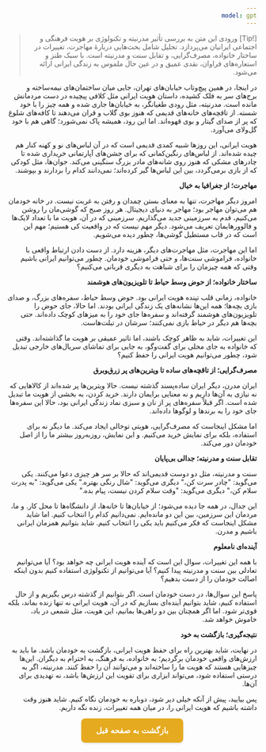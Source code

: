 ```yaml
---
model: gpt
---
```


> [!Tip] ورودی
> این متن به بررسی تأثیر مدرنیته و تکنولوژی بر هویت فرهنگی و اجتماعی ایرانیان می‌پردازد. تحلیل شامل بحث‌هایی دربارهٔ مهاجرت، تغییرات در ساختار خانواده، مصرف‌گرایی، و تقابل سنت و مدرنیته است. با سبک طنز و استعاره‌های فراوان، نقدی عمیق و در عین حال ملموس به زندگی ایرانی ارائه می‌شود.

در اینجا، در همین پیچ‌وتاب خیابان‌های تهران، جایی میان ساختمان‌های نیمه‌ساخته و برج‌های سر به فلک کشیده، داستان هویت ایرانی مثل کلافی پیچیده در دست مردمانش مانده است. مدرنیته، مثل رودی طغیانگر، به خیابان‌ها جاری شده و همه چیز را با خود شسته. از تاقچه‌های خانه‌های قدیمی که هنوز بوی گلاب و قران می‌دهند تا کافه‌های شلوغ که پر از صدای گیتار و بوی قهوه‌اند. اما این رود، همیشه پاک نمی‌شورد؛ گاهی هم با خود گل‌ولای می‌آورد.

هویت ایرانی، این روزها شبیه کمدی قدیمی است که در آن لباس‌های نو و کهنه کنار هم چیده شده‌اند. از لباس‌های رنگین‌کمانی که برای جشن‌های آپارتمانی خریداری شده تا چادرهای مشکی که هنوز روی شانه‌های مادر بزرگ سنگینی می‌کند. جوان‌ها، مثل کودکی که از بازی برمی‌گردد، بین این لباس‌ها گیر کرده‌اند؛ نمی‌دانند کدام را بردارند و بپوشند.

**مهاجرت؛ از جغرافیا به خیال**

امروز دیگر مهاجرت، تنها به معنای بستن چمدان و رفتن به غربت نیست. در خانه خودمان هم می‌توان مهاجر بود؛ مهاجر به دنیای دیجیتال. هر روز صبح که گوشی‌مان را روشن می‌کنیم، قدم به سرزمینی جدید می‌گذاریم. سرزمینی که در آن، هویت ما با تعداد لایک‌ها و فالوورهایمان تعریف می‌شود. دیگر مهم نیست که در واقعیت کی هستیم؛ مهم این است که در قاب مستطیل گوشی‌ها، چطور دیده می‌شویم.

اما این مهاجرت، مثل مهاجرت‌های دیگر، هزینه دارد. از دست دادن ارتباط واقعی با خانواده، فراموشی سنت‌ها، و حتی فراموشی خودمان. چطور می‌توانیم ایرانی باشیم وقتی که همه چیزمان را برای شباهت به دیگری قربانی می‌کنیم؟

**ساختار خانواده؛ از حوض وسط حیاط تا تلویزیون‌های هوشمند**

خانواده، زمانی قلب تپنده هویت ایرانی بود. حوض وسط حیاط، سفره‌های بزرگ، و صدای بازی بچه‌ها؛ همه این‌ها نشانه‌های یک زندگی ایرانی بودند. اما حالا، جای حوض را تلویزیون‌های هوشمند گرفته‌اند و سفره‌ها جای خود را به میزهای کوچک داده‌اند. حتی بچه‌ها هم دیگر در حیاط بازی نمی‌کنند؛ سرشان در تبلت‌هاست.

این تغییرات، شاید به ظاهر کوچک باشند، اما تاثیر عمیقی بر هویت ما گذاشته‌اند. وقتی که خانواده به جای محلی برای گفت‌وگو، به جایی برای تماشای سریال‌های خارجی تبدیل شود، چطور می‌توانیم هویت ایرانی را حفظ کنیم؟

**مصرف‌گرایی؛ از تاقچه‌های ساده تا ویترین‌های پر زرق‌وبرق**

ایران مدرن، دیگر ایران ساده‌پسند گذشته نیست. حالا ویترین‌ها پر شده‌اند از کالاهایی که نه نیازی به آن‌ها داریم و نه معنایی برایمان دارند. خرید کردن، به بخشی از هویت ما تبدیل شده است. اگر قبلاً سفره‌های پر از نان و سبزی نماد زندگی ایرانی بود، حالا این سفره‌ها جای خود را به برندها و لوگوها داده‌اند.

اما مشکل اینجاست که مصرف‌گرایی، هویتی توخالی ایجاد می‌کند. ما دیگر نه برای استفاده، بلکه برای نمایش خرید می‌کنیم. و این نمایش، روزبه‌روز بیشتر ما را از اصل خودمان دور می‌کند.

**تقابل سنت و مدرنیته؛ جدالی بی‌پایان**

سنت و مدرنیته، مثل دو دوست قدیمی‌اند که حالا بر سر هر چیزی دعوا می‌کنند. یکی می‌گوید: "چادر سرت کن،" دیگری می‌گوید: "شال رنگی بهتره." یکی می‌گوید: "به پدرت سلام کن،" دیگری می‌گوید: "وقت سلام کردن نیست، پیام بده."

این جدال، در همه جا دیده می‌شود؛ از خیابان‌ها تا خانه‌ها، از دانشگاه‌ها تا محل کار. و ما، مردمان این سرزمین، بین این دو مانده‌ایم. نمی‌دانیم کدام را انتخاب کنیم. اما شاید مشکل اینجاست که فکر می‌کنیم باید یکی را انتخاب کنیم. شاید بتوانیم همزمان ایرانی باشیم و مدرن.

**آینده‌ای نامعلوم**

با همه این تغییرات، سوال این است که آینده هویت ایرانی چه خواهد بود؟ آیا می‌توانیم تعادلی بین سنت و مدرنیته پیدا کنیم؟ آیا می‌توانیم از تکنولوژی استفاده کنیم بدون اینکه اصالت خودمان را از دست بدهیم؟

پاسخ این سوال‌ها، در دست خودمان است. اگر بتوانیم از گذشته درس بگیریم و از حال استفاده کنیم، شاید بتوانیم آینده‌ای بسازیم که در آن، هویت ایرانی نه تنها زنده بماند، بلکه قوی‌تر شود. اما اگر همچنان بین دو راهی‌ها بمانیم، این هویت، مثل شمعی در باد، خاموش خواهد شد.

**نتیجه‌گیری؛ بازگشت به خود**

در نهایت، شاید بهترین راه برای حفظ هویت ایرانی، بازگشت به خودمان باشد. ما باید به ارزش‌های واقعی خودمان برگردیم؛ به خانواده، به فرهنگ، به احترام به دیگران. این‌ها چیزهایی هستند که هویت ما را ساخته‌اند و می‌توانند آن را حفظ کنند. مدرنیته، اگر به درستی استفاده شود، می‌تواند ابزاری برای تقویت این ارزش‌ها باشد، نه تهدیدی برای آن‌ها.

پس بیایید، پیش از آنکه خیلی دیر شود، دوباره به خودمان نگاه کنیم. شاید هنوز وقت داشته باشیم که هویت ایرانی را، در میان همه تغییرات، زنده نگه داریم.

<html dir="rtl" lang="fa"><head> <meta charset="UTF-8"> <style> .back-button { display: inline-block; padding: 15px 30px; background-color: rgb(229, 170, 31); color: white; text-decoration: none; border-radius: 8px; font-family: 'Vazirmatn', Tahoma, Geneva, Verdana, sans-serif; font-weight: bold; font-size: 16px; border: none; cursor: pointer; transition: background-color 0.3s ease; box-shadow: 0 2px 5px rgba(0,0,0,0.1); } .back-button:hover { background-color: rgb(205, 150, 25); box-shadow: 0 3px 8px rgba(0,0,0,0.2); } .button-container { display: flex; justify-content: center; align-items: center;} </style></head><body> <div class="button-container"> <button class="back-button" onclick="window.history.back()" aria-label="بازگشت به صفحه قبل"> بازگشت به صفحه قبل </button> </div></body></html>